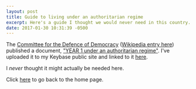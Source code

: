 ```yaml
---
layout: post
title: Guide to living under an authoritarian regime
excerpt: Here's a guide I thought we would never need in this country.
date: 2017-01-30 10:31:39 -0500
---
```


The [Committee for the Defence of Democracy](http://www.kod.ngo/)
([Wikipedia entry
here](https://en.wikipedia.org/wiki/Committee_for_the_Defence_of_Democracy))
published a document, ["YEAR 1 under an authoritarian
regime"](https://goltz20707.keybase.pub/guide.pdf).  I've uploaded it
to my Keybase public site and linked to it
[here](https://goltz20707.keybase.pub/guide.pdf).

I *never* thought it might actually be needed here.

Click [here](https://goltz20707.mmert.org/) to go back to the home page.

